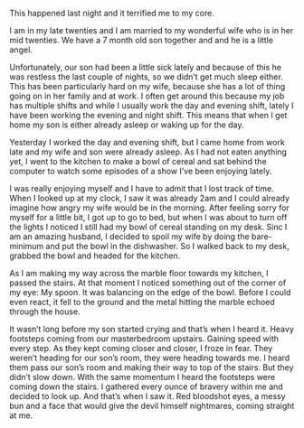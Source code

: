 This happened last night and it terrified me to my core.

I am in my late twenties and I am married to my wonderful wife who is in her mid twenties.
We have a 7 month old son together and and he is a little angel.

Unfortunately, our son had been a little sick lately and because of this he was restless the last couple of nights, so we didn’t get much sleep either. 
This has been particularly hard on my wife, because she has a lot of thing going on in her family and at work. 
I often get around this because my job has multiple shifts and while I usually work the day and evening shift, lately I have been working the evening and night shift. 
This means that when I get home my son is either already asleep or waking up for the day.

Yesterday I worked the day and evening shift, but I came home from work late and my wife and son were already asleep. 
As I had not eaten anything yet, I went to the kitchen to make a bowl of cereal and sat behind the computer to watch some episodes of a show I’ve been enjoying lately.

I was really enjoying myself and I have to admit that I lost track of time. When I looked up at my clock, I saw it was already 2am and I could already imagine how angry my wife would be in the morning. After feeling sorry for myself for a little bit, I got up to go to bed, but when I was about to turn off the lights I noticed I still had my bowl of cereal standing on my desk.
Sinc I am an amazing husband, I decided to spoil my wife by doing the bare-minimum and put the bowl in the dishwasher.
So I walked back to my desk, grabbed the bowl and headed for the kitchen.

As I am making my way across the marble floor towards my kitchen, I passed the stairs.
At that moment I noticed something out of the corner of my eye: My spoon. It was balancing on the edge of the bowl. Before I could even react, it fell to the ground and the metal hitting the marble echoed through the house. 

It wasn’t long before my son started crying and that’s when I heard it.
Heavy footsteps coming from our masterbedroom upstairs. Gaining speed with every step. As they kept coming closer and closer, I froze in fear. They weren’t heading for our son’s room, they were heading towards me. I heard them pass our son’s room and making their way to top of the stairs. 
But they didn’t slow down. With the same momentum I heard the footsteps were coming down the stairs.
I gathered every ounce of bravery within me and decided to look up. And that’s when I saw it.
Red bloodshot eyes, a messy bun and a face that would give the devil himself nightmares, coming straight at me.